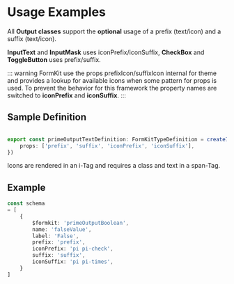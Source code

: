# Usage Examples

All **Output classes** support the **optional** usage of a prefix (text/icon) and a suffix (text/icon).

**InputText** and **InputMask** uses iconPrefix/iconSuffix, **CheckBox** and **ToggleButton** uses prefix/suffix.

::: warning
FormKit use the props prefixIcon/suffixIcon internal for theme and provides a lookup for available icons when some pattern for props is used.
To prevent the behavior for this framework the property names are switched to **iconPrefix** and **iconSuffix**.
:::
## Sample Definition

```ts

export const primeOutputTextDefinition: FormKitTypeDefinition = createInput(PrimeOutputText, {
    props: ['prefix', 'suffix', 'iconPrefix', 'iconSuffix'],
})

```

Icons are rendered in an i-Tag and requires a class and text in a span-Tag.

## Example

```ts
const schema
= [
    {
        $formkit: 'primeOutputBoolean',
        name: 'falseValue',
        label: 'False',
        prefix: 'prefix',
        iconPrefix: 'pi pi-check',
        suffix: 'suffix',
        iconSuffix: 'pi pi-times',
    }
]

```



